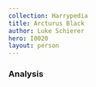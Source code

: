 ```yaml
---
collection: Harrypedia
title: Arcturus Black
author: Luke Schierer
hero: I0020
layout: person
---
```


### Analysis
